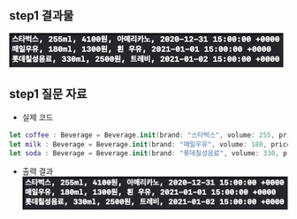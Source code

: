 ## step1 결과물
![resultStep1](images/result_step1.png)

## step1 질문 자료
* 실제 코드
``` Swift
let coffee : Beverage = Beverage.init(brand: "스타벅스", volume: 255, price: 4100, name: "아메리카노", manufactured: Date().returnStringDate("20210101")
let milk : Beverage = Beverage.init(brand: "매일우유", volume: 180, price: 1300, name: "흰 우유", manufactured: Date().returnStringDate("20210102"))
let soda : Beverage = Beverage.init(brand: "롯데칠성음료", volume: 330, price: 2500, name: "트레비", manufactured: Date().returnStringDate("20210103"))
```

* 출력 결과
![resultStep1](images/result_step1.png)
